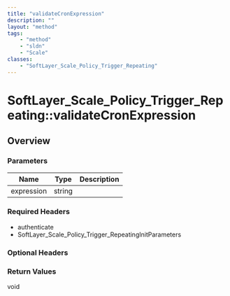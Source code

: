 ```yaml
---
title: "validateCronExpression"
description: ""
layout: "method"
tags:
    - "method"
    - "sldn"
    - "Scale"
classes:
    - "SoftLayer_Scale_Policy_Trigger_Repeating"
---
```

# SoftLayer_Scale_Policy_Trigger_Repeating::validateCronExpression
## Overview 


### Parameters 
|Name | Type | Description |
| --- | --- | --- |
|expression| string| |


### Required Headers
* authenticate
* SoftLayer_Scale_Policy_Trigger_RepeatingInitParameters

### Optional Headers

### Return Values
void

